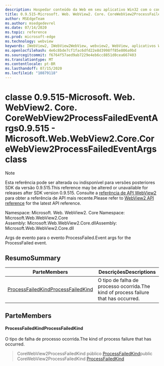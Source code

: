 ```yaml
---
description: Hospedar conteúdo da Web em seu aplicativo Win32 com o controle WebView2 do Microsoft Edge
title: 0.9.515-Microsoft. Web. WebView2. Core. CoreWebView2ProcessFailedEventArgs
author: MSEdgeTeam
ms.author: msedgedevrel
ms.date: 07/14/2020
ms.topic: reference
ms.prod: microsoft-edge
ms.technology: webview
keywords: IWebView2, IWebView2WebView, webview2, WebView, aplicativos Win32, Win32, Edge, ICoreWebView2, ICoreWebView2Controller, controle do navegador, HTML Edge
ms.openlocfilehash: 4e6c8bde7cf1fac6dfd22e8d3998ff85e806a9bd
ms.sourcegitcommit: f6764f57aed9ab7229e4eb6cc8851d0cea667403
ms.translationtype: MT
ms.contentlocale: pt-BR
ms.lasthandoff: 07/15/2020
ms.locfileid: "10879118"
---
```

# <span data-ttu-id="02812-104">classe 0.9.515-Microsoft. Web. WebView2. Core. CoreWebView2ProcessFailedEventArgs</span><span class="sxs-lookup"><span data-stu-id="02812-104">0.9.515 - Microsoft.Web.WebView2.Core.CoreWebView2ProcessFailedEventArgs class</span></span> 

> [!NOTE]
> <span data-ttu-id="02812-105">Esta referência pode ser alterada ou indisponível para versões posteriores SDK da versão 0.9.515.</span><span class="sxs-lookup"><span data-stu-id="02812-105">This reference may be altered or unavailable for releases after SDK version 0.9.515.</span></span> <span data-ttu-id="02812-106">Consulte a [referência de API WebView2](../../../webview2-api-reference.md) para obter a referência de API mais recente.</span><span class="sxs-lookup"><span data-stu-id="02812-106">Please refer to [WebView2 API reference](../../../webview2-api-reference.md) for the latest API reference.</span></span>

<span data-ttu-id="02812-107">Namespace: Microsoft. Web. WebView2. Core </span><span class="sxs-lookup"><span data-stu-id="02812-107">Namespace: Microsoft.Web.WebView2.Core</span></span>\
<span data-ttu-id="02812-108">Assembly: Microsoft.Web.WebView2.Core.dll</span><span class="sxs-lookup"><span data-stu-id="02812-108">Assembly: Microsoft.Web.WebView2.Core.dll</span></span>

<span data-ttu-id="02812-109">Args de evento para o evento ProcessFailed.</span><span class="sxs-lookup"><span data-stu-id="02812-109">Event args for the ProcessFailed event.</span></span>

## <span data-ttu-id="02812-110">Resumo</span><span class="sxs-lookup"><span data-stu-id="02812-110">Summary</span></span>

 <span data-ttu-id="02812-111">Parte</span><span class="sxs-lookup"><span data-stu-id="02812-111">Members</span></span>                        | <span data-ttu-id="02812-112">Descrições</span><span class="sxs-lookup"><span data-stu-id="02812-112">Descriptions</span></span>
--------------------------------|---------------------------------------------
[<span data-ttu-id="02812-113">ProcessFailedKind</span><span class="sxs-lookup"><span data-stu-id="02812-113">ProcessFailedKind</span></span>](#processfailedkind) | <span data-ttu-id="02812-114">O tipo de falha de processo ocorrida.</span><span class="sxs-lookup"><span data-stu-id="02812-114">The kind of process failure that has occurred.</span></span>

## <span data-ttu-id="02812-115">Parte</span><span class="sxs-lookup"><span data-stu-id="02812-115">Members</span></span>

#### <span data-ttu-id="02812-116">ProcessFailedKind</span><span class="sxs-lookup"><span data-stu-id="02812-116">ProcessFailedKind</span></span> 

<span data-ttu-id="02812-117">O tipo de falha de processo ocorrida.</span><span class="sxs-lookup"><span data-stu-id="02812-117">The kind of process failure that has occurred.</span></span>

> <span data-ttu-id="02812-118">CoreWebView2ProcessFailedKind público [ProcessFailedKind](#processfailedkind)</span><span class="sxs-lookup"><span data-stu-id="02812-118">public CoreWebView2ProcessFailedKind [ProcessFailedKind](#processfailedkind)</span></span>

